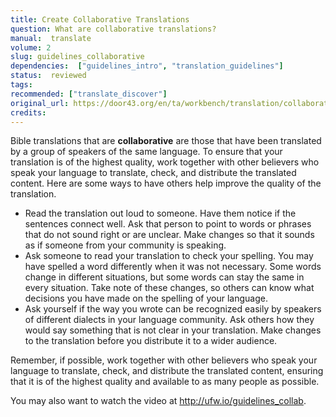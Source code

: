```yaml
---
title: Create Collaborative Translations
question: What are collaborative translations? 
manual:  translate
volume: 2
slug: guidelines_collaborative
dependencies:  ["guidelines_intro", "translation_guidelines"]
status:  reviewed
tags: 
recommended: ["translate_discover"]
original_url: https://door43.org/en/ta/workbench/translation/collaborative
credits: 
---
```

Bible translations that are **collaborative** are those that have been translated by a group of speakers of the same language.
To ensure that your translation is of the highest quality, work together with other believers who speak your language to translate, check, and distribute the translated content. Here are some ways to have others help improve the quality of the translation.

  * Read the translation out loud to someone. Have them notice if the sentences connect well. Ask that person to point to words or phrases that do not sound right or are unclear. Make changes so that it sounds as if someone from your community is speaking.
  * Ask someone to read your translation to check your spelling. You may have spelled a word differently when it was not necessary. Some words change in different situations, but some words can stay the same in every situation. Take note of these changes, so others can know what decisions you have made on the spelling of your language.
  * Ask yourself if the way you wrote can be recognized easily by speakers of different dialects in your language community. Ask others how they would say something that is not clear in your translation.
Make changes to the translation before you distribute it to a wider audience.

Remember, if possible, work together with other believers who speak your language to translate, check, and distribute the translated content, ensuring that it is of the highest quality and available to as many people as possible.

You may also want to watch the video at http://ufw.io/guidelines_collab.

